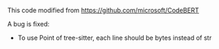 This code modified from https://github.com/microsoft/CodeBERT

A bug is fixed:
- To use Point of tree-sitter, each line should be bytes instead of str
